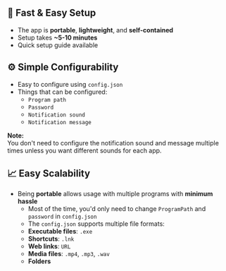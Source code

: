 ## 🚀 Fast & Easy Setup  
- The app is **portable**, **lightweight**, and **self-contained**  
- Setup takes **~5-10 minutes**  
- Quick setup guide available  

## ⚙️ Simple Configurability  
- Easy to configure using `config.json`  
- Things that can be configured:  
  - `Program path`  
  - `Password`  
  - `Notification sound`  
  - `Notification message`  

**Note:**  
You don't need to configure the notification sound and message multiple times unless you want different sounds for each app. 

## 📈 Easy Scalability  
- Being **portable** allows usage with multiple programs with **minimum hassle**  
  - Most of the time, you'd only need to change `ProgramPath` and `password` in `config.json`  
  - The `config.json` supports multiple file formats:  
  - **Executable files**: `.exe`  
  - **Shortcuts**: `.lnk`  
  - **Web links**: `URL`  
  - **Media files**: `.mp4`, `.mp3`, `.wav`  
  - **Folders**  

